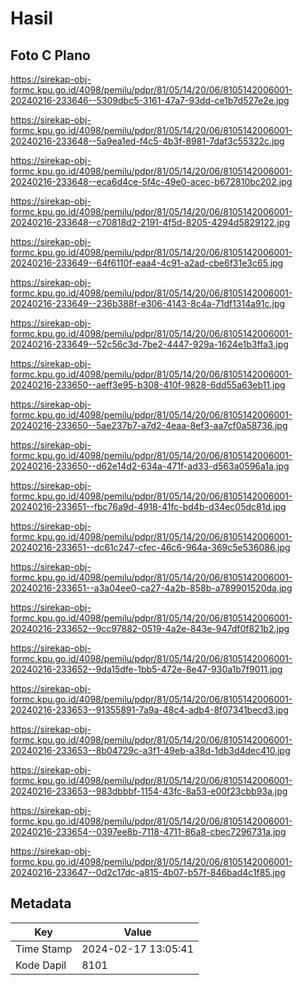 # Hasil

## Foto C Plano

https://sirekap-obj-formc.kpu.go.id/4098/pemilu/pdpr/81/05/14/20/06/8105142006001-20240216-233646--5309dbc5-3161-47a7-93dd-ce1b7d527e2e.jpg

https://sirekap-obj-formc.kpu.go.id/4098/pemilu/pdpr/81/05/14/20/06/8105142006001-20240216-233648--5a9ea1ed-f4c5-4b3f-8981-7daf3c55322c.jpg

https://sirekap-obj-formc.kpu.go.id/4098/pemilu/pdpr/81/05/14/20/06/8105142006001-20240216-233648--eca6d4ce-5f4c-49e0-acec-b672810bc202.jpg

https://sirekap-obj-formc.kpu.go.id/4098/pemilu/pdpr/81/05/14/20/06/8105142006001-20240216-233648--c70818d2-2191-4f5d-8205-4294d5829122.jpg

https://sirekap-obj-formc.kpu.go.id/4098/pemilu/pdpr/81/05/14/20/06/8105142006001-20240216-233649--64f6110f-eaa4-4c91-a2ad-cbe6f31e3c65.jpg

https://sirekap-obj-formc.kpu.go.id/4098/pemilu/pdpr/81/05/14/20/06/8105142006001-20240216-233649--236b388f-e306-4143-8c4a-71df1314a91c.jpg

https://sirekap-obj-formc.kpu.go.id/4098/pemilu/pdpr/81/05/14/20/06/8105142006001-20240216-233649--52c56c3d-7be2-4447-929a-1624e1b3ffa3.jpg

https://sirekap-obj-formc.kpu.go.id/4098/pemilu/pdpr/81/05/14/20/06/8105142006001-20240216-233650--aeff3e95-b308-410f-9828-6dd55a63eb11.jpg

https://sirekap-obj-formc.kpu.go.id/4098/pemilu/pdpr/81/05/14/20/06/8105142006001-20240216-233650--5ae237b7-a7d2-4eaa-8ef3-aa7cf0a58736.jpg

https://sirekap-obj-formc.kpu.go.id/4098/pemilu/pdpr/81/05/14/20/06/8105142006001-20240216-233650--d62e14d2-634a-471f-ad33-d563a0596a1a.jpg

https://sirekap-obj-formc.kpu.go.id/4098/pemilu/pdpr/81/05/14/20/06/8105142006001-20240216-233651--fbc76a9d-4918-41fc-bd4b-d34ec05dc81d.jpg

https://sirekap-obj-formc.kpu.go.id/4098/pemilu/pdpr/81/05/14/20/06/8105142006001-20240216-233651--dc61c247-cfec-46c6-964a-369c5e536086.jpg

https://sirekap-obj-formc.kpu.go.id/4098/pemilu/pdpr/81/05/14/20/06/8105142006001-20240216-233651--a3a04ee0-ca27-4a2b-858b-a789901520da.jpg

https://sirekap-obj-formc.kpu.go.id/4098/pemilu/pdpr/81/05/14/20/06/8105142006001-20240216-233652--9cc97882-0519-4a2e-843e-947df0f821b2.jpg

https://sirekap-obj-formc.kpu.go.id/4098/pemilu/pdpr/81/05/14/20/06/8105142006001-20240216-233652--9da15dfe-1bb5-472e-8e47-930a1b7f9011.jpg

https://sirekap-obj-formc.kpu.go.id/4098/pemilu/pdpr/81/05/14/20/06/8105142006001-20240216-233653--91355891-7a9a-48c4-adb4-8f07341becd3.jpg

https://sirekap-obj-formc.kpu.go.id/4098/pemilu/pdpr/81/05/14/20/06/8105142006001-20240216-233653--8b04729c-a3f1-49eb-a38d-1db3d4dec410.jpg

https://sirekap-obj-formc.kpu.go.id/4098/pemilu/pdpr/81/05/14/20/06/8105142006001-20240216-233653--983dbbbf-1154-43fc-8a53-e00f23cbb93a.jpg

https://sirekap-obj-formc.kpu.go.id/4098/pemilu/pdpr/81/05/14/20/06/8105142006001-20240216-233654--0397ee8b-7118-4711-86a8-cbec7296731a.jpg

https://sirekap-obj-formc.kpu.go.id/4098/pemilu/pdpr/81/05/14/20/06/8105142006001-20240216-233647--0d2c17dc-a815-4b07-b57f-846bad4c1f85.jpg


## Metadata

| Key        | Value               |
| ---------- | ------------------- |
| Time Stamp | 2024-02-17 13:05:41 |
| Kode Dapil | 8101                |



